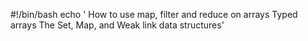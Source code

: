 #!/bin/bash
echo '
How to use map, filter and reduce on arrays
Typed arrays
The Set, Map, and Weak link data structures'
